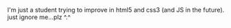 I'm just a student trying to improve in html5 and css3 (and JS in the future).
just ignore me...plz ^.^
